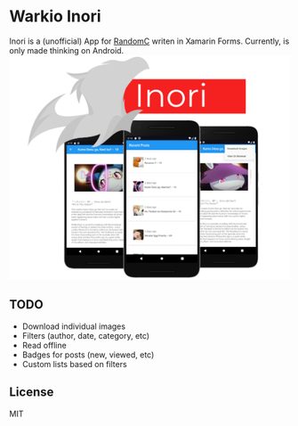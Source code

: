 # Warkio Inori
Inori is a (unofficial) App for [RandomC](https://randomc.net) writen in Xamarin Forms. Currently, is only made thinking on Android.
![Inori Image](images/Inori.png?raw=true)

## TODO
- Download individual images
- Filters (author, date, category, etc)
- Read offline
- Badges for posts (new, viewed, etc)
- Custom lists based on filters

## License
MIT